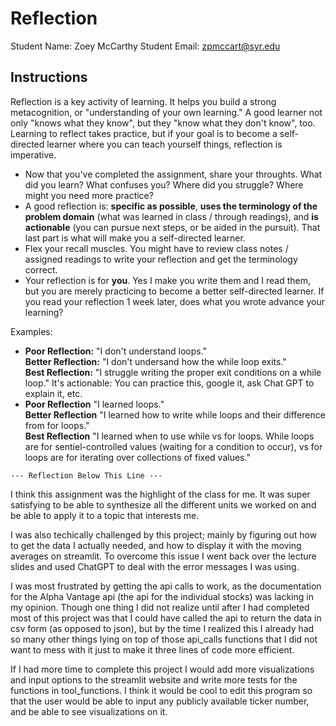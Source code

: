 # Reflection

Student Name:  Zoey McCarthy
Student Email:  zpmccart@syr.edu

## Instructions

Reflection is a key activity of learning. It helps you build a strong metacognition, or "understanding of your own learning." A good learner not only "knows what they know", but they "know what they don't know", too. Learning to reflect takes practice, but if your goal is to become a self-directed learner where you can teach yourself things, reflection is imperative.

- Now that you've completed the assignment, share your throughts. What did you learn? What confuses you? Where did you struggle? Where might you need more practice?
- A good reflection is: **specific as possible**,  **uses the terminology of the problem domain** (what was learned in class / through readings), and **is actionable** (you can pursue next steps, or be aided in the pursuit). That last part is what will make you a self-directed learner.
- Flex your recall muscles. You might have to review class notes / assigned readings to write your reflection and get the terminology correct.
- Your reflection is for **you**. Yes I make you write them and I read them, but you are merely practicing to become a better self-directed learner. If you read your reflection 1 week later, does what you wrote advance your learning?

Examples:

- **Poor Reflection:**  "I don't understand loops."   
**Better Reflection:** "I don't undersand how the while loop exits."   
**Best Reflection:** "I struggle writing the proper exit conditions on a while loop." It's actionable: You can practice this, google it, ask Chat GPT to explain it, etc. 
-  **Poor Reflection** "I learned loops."   
**Better Reflection** "I learned how to write while loops and their difference from for loops."   
**Best Reflection** "I learned when to use while vs for loops. While loops are for sentiel-controlled values (waiting for a condition to occur), vs for loops are for iterating over collections of fixed values."

`--- Reflection Below This Line ---`

I think this assignment was the highlight of the class for me. It was super satisfying to be able to synthesize all the different units we worked on and be able to apply it to a topic that interests me. 

I was also techically challenged by this project; mainly by figuring out how to get the data I actually needed, and how to display it with the moving averages on streamlit. To overcome this issue I went back over the lecture slides and used ChatGPT to deal with the error messages I was using.

I was most frustrated by getting the api calls to work, as the documentation for the Alpha Vantage api (the api for the individual stocks) was lacking in my opinion. Though one thing I did not realize until after I had completed most of this project was that I could have called the api to return the data in csv form (as opposed to json), but by the time I realized this I already had so many other things lying on top of those api_calls functions that I did not want to mess with it just to make it three lines of code more efficient. 

If I had more time to complete this project I would add more visualizations and input options to the streamlit website and write more tests for the functions in tool_functions. I think it would be cool to edit this program so that the user would be able to input any publicly available ticker number, and be able to see visualizations on it.